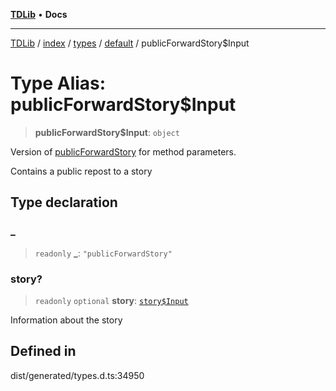 [**TDLib**](../../../../../../README.md) • **Docs**

***

[TDLib](../../../../../../modules.md) / [index](../../../../../README.md) / [types](../../../README.md) / [default](../README.md) / publicForwardStory$Input

# Type Alias: publicForwardStory$Input

> **publicForwardStory$Input**: `object`

Version of [publicForwardStory](publicForwardStory.md) for method parameters.

Contains a public repost to a story

## Type declaration

### \_

> `readonly` **\_**: `"publicForwardStory"`

### story?

> `readonly` `optional` **story**: [`story$Input`](story$Input.md)

Information about the story

## Defined in

dist/generated/types.d.ts:34950
